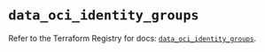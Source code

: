 # `data_oci_identity_groups`

Refer to the Terraform Registry for docs: [`data_oci_identity_groups`](https://registry.terraform.io/providers/oracle/oci/6.18.0/docs/data-sources/identity_groups).
